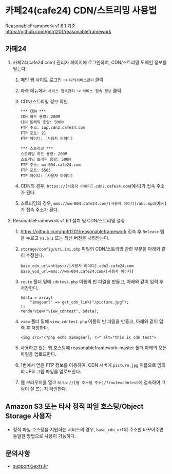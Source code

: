 # 카페24(cafe24) CDN/스트리밍 사용법

ReasonableFramework v1.6.1 기준 https://github.com/gnh1201/reasonableframework

## 카페24

1. 카페24(cafe24.com) 관리자 페이지에 로그인하여, CDN/스트리밍 도메인 정보를 얻는다.
   1. 메인 웹 사이트 로그인 -> `나의서비스관리` 클릭
   2. 좌측 메뉴에서 `서비스 접속관리` -> `서비스 접속 정보` 클릭
   3. CDN/스트리밍 정보 확인
   
       ```
       *** CDN ***
       CDN 하드 용량: 200M
       CDN 트래픽 용량: 500M
       FTP 주소: iup.cdn2.cafe24.com
       FTP 포트: 21
       FTP 아이디: [사용자 아이디]
       
       *** 스트리밍 ***
       스트리밍 하드 용량: 200M
       스트리밍 트래픽 용량: 500M
       FTP 주소: wm-004.cafe24.com
       FTP 포트: 5565
       FTP 아이디: [사용자 아이디]
       ```
   4. CDN의 경우, `https://[사용자 아이디].cdn2.cafe24.com`(예시)가 접속 주소가 된다.
   5. 스트리밍의 경우, `mms://wm-004.cafe24.com/[사용자 아이디]/abc.mp3`(예시)가 접속 주소가 된다.

2. ResonableFramework v1.6.1 설치 및 CDN/스트리밍 설정
   1. https://github.com/gnh1201/reasonableframework 접속 후 `Release` 탭을 누르고 `v1.6.1` 또는 최신 버전을 내려받는다.
   2. `storage/config/uri.ini.php` 파일의 CDN/스트리밍 관련 부분을 아래와 같이 수정한다.
   
       ```
       base_cdn_url=https://[사용자 아이디].cdn2.cafe24.com
       base_vod_url=mms://wm-004.cafe24.com/[사용자 아이디]
       ```
       
   3. `route` 폴더 밑에 `cdntest.php` 이름의 빈 파일을 만들고, 아래와 같이 입력 후 저장한다.
   
       ```
       $data = array(
           "imageurl" => get_cdn_link("/picture.jpg");
       );
       renderView("view_cdntest", $data);
       ```
   
   4. `view` 폴더 밑에 `view_cdntest.php` 이름의 빈 파일을 만들고, 아래와 같이 입력 후 저장한다.
   
       ```
       <img src="<?php echo $imageurl; ?>" alt="this is cdn test">
       ```

   5. 사용하고 있는 웹 호스팅에 reasonableframework-master 폴더 아래의 모든 파일을 업로드한다.
   
   6. 1번에서 얻은 FTP 정보를 이용하여, CDN 서버에 `picture.jpg` 이름으로 임의의 JPG 그림 파일을 업로드한다.
   
   7. 웹 브라우저를 열고 `http://[웹 호스팅 주소]/?route=cdntest`에 접속하여 그림이 잘 뜨는지 확인한다.

## Amazon S3 또는 타사 정적 파일 호스팅/Object Storage 사용자
  - 정적 파일 호스팅을 지원하는 서비스의 경우, `base_cdn_url`의 주소만 바꾸어주면 동일한 방법으로 사용이 가능하다.

## 문의사항
   - support@exts.kr
